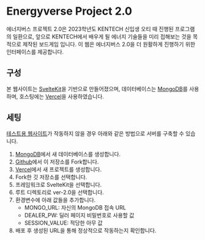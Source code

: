 # Energyverse Project 2.0

에너지버스 프로젝트 2.0은 2023학년도 KENTECH 신입생 오티 때 진행된 프로그램의 일환으로, 앞으로 KENTECH에서 배우게 될 에너지 기술들을 미리 접해보는 것을 목적으로 제작된 보드게임 입니다. 이 웹은 에너지버스 2.0을 더 원활하게 진행하기 위한 인터페이스를 제공합니다.

## 구성

본 웹사이트는 [SvelteKit](https://kit.svelte.dev/)을 기반으로 만들어졌으며, 데이터베이스는 [MongoDB](https://mongodb.com/)를 사용하며, 호스팅에는 [Vercel](https://vercel.com/)을 사용하였습니다.

## 세팅

[테스트용 웹사이트](https://energyverse.vercel.app/)가 작동하지 않을 경우 아래와 같은 방법으로 서버를 구축할 수 있습니다.

1. [MongoDB](https://mongodb.com/)에서 새 데이터베이스를 생성합니다.
1. [Github](https://github.com/)에서 이 저장소를 Fork합니다.
1. [Vercel](https://vercel.com/)에서 새 프로젝트를 생성합니다.
1. Fork한 깃 저장소를 선택합니다.
1. 프레임워크로 SvelteKit을 선택합니다.
1. 루트 디렉토리로 ver-2.0을 선택합니다.
1. 환경변수에 아래 값들을 추가합니다.
	* MONGO_URL: 자신의 MongoDB 접속 URL
	* DEALER_PW: 딜러 페이지 비밀번호로 사용할 값
	* SESSION_VALUE: 적당한 아무 값
1. 배포 후 생성된 URL을 통해 정상적으로 작동하는지 확인합니다.
